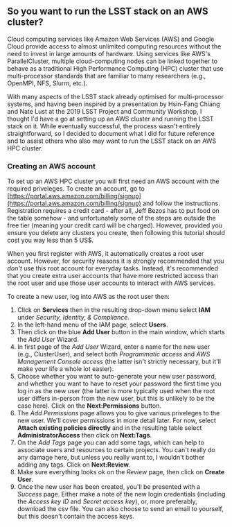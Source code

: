 ## So you want to run the LSST stack on an AWS cluster?

Cloud computing services like Amazon Web Services (AWS) and Google Cloud provide access to almost unlimited computing resources without the need to invest in large amounts of hardware. Using services like AWS's ParallelCluster, multiple cloud-computing nodes can be linked together to behave as a traditional High Performance Computing (HPC) cluster that use multi-processor standards that are familiar to many researchers (e.g., OpenMPI, NFS, Slurm, etc.).

With many aspects of the LSST stack already optimised for multi-processor systems, and having been inspired by a presentation by Hsin-Fang Chiang and Nate Lust at the 2019 LSST Project and Community Workshop, I thought I'd have a go at setting up an AWS cluster and running the LSST stack on it. While eventually successful, the process wasn't entirely straightforward, so I decided to document what I did for future reference and to assist others who also may want to run the LSST stack on an AWS HPC cluster.

### Creating an AWS account

To set up an AWS HPC cluster you will first need an AWS account with the required priveleges. To create an account, go to [https://portal.aws.amazon.com/billing/signup](https://portal.aws.amazon.com/billing/signup) and follow the instructions. Registration requires a credit card - after all, Jeff Bezos has to put food on the table somehow - and unfortunately some of the steps are outside the free tier (meaning your credit card will be charged). However, provided you ensure you delete any clusters you create, then following this tutorial should cost you way less than 5 US$.

When you first register with AWS, it automatically creates a root user account. However, for security reasons it is strongly recommended that you _don't_ use this root account for everyday tasks. Instead, it's recommended that you create extra user accounts that have more restricted access than the root user and use those user accounts to interact with AWS services.

To create a new user, log into AWS as the root user then:

1. Click on **Services** then in the resulting drop-down menu select **IAM** under *Security, Identity, & Compliance*.
2. In the left-hand menu of the IAM page, select **Users**.
3. Then click on the blue **Add User** button in the main window, which starts the *Add User* Wizard.
4. In first page of the *Add User* Wizard, enter a name for the new user (e.g., ClusterUser), and select both *Programmatic access* and *AWS Management Console access* (the latter isn't strictly necessary, but it'll make your life a whole lot easier).
5. Choose whether you want to auto-generate your new user password, and whether you want to have to reset your password the first time you log in as the new user (the latter is more typically used when the root user differs in-person from the new user, but this is unlikely to be the case here). Click on the **Next:Permissions** button.
6. The *Add Permissions* page allows you to give various priveleges to the new user. We'll cover permissions in more detail later. For now, select **Attach existing policies directly** and in the resulting table select **AdministratorAccess** then click on **Next:Tags**.
7. On the *Add Tags* page you can add some tags, which can help to associate users and resources to certain projects. You can't really do any damage here, but unless you really want to, I wouldn't bother adding any tags. Click on **Next:Review**.
8. Make sure everything looks ok on the *Review* page, then click on **Create User**.
9. Once the new user has been created, you'll be presented with a *Success* page. Either make a note of the new login credentials (including the *Access key ID* and *Secret access key*), or, more preferably, download the csv file. You can also choose to send an email to yourself, but this doesn't contain the access keys.


